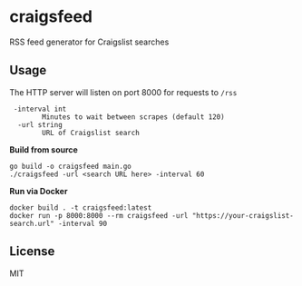 # craigsfeed

RSS feed generator for Craigslist searches

## Usage

The HTTP server will listen on port 8000 for requests to `/rss`
```
 -interval int
        Minutes to wait between scrapes (default 120)
  -url string
        URL of Craigslist search
```

**Build from source**
```shell
go build -o craigsfeed main.go
./craigsfeed -url <search URL here> -interval 60
```

**Run via Docker**

```shell
docker build . -t craigsfeed:latest
docker run -p 8000:8000 --rm craigsfeed -url "https://your-craigslist-search.url" -interval 90
```



## License

MIT